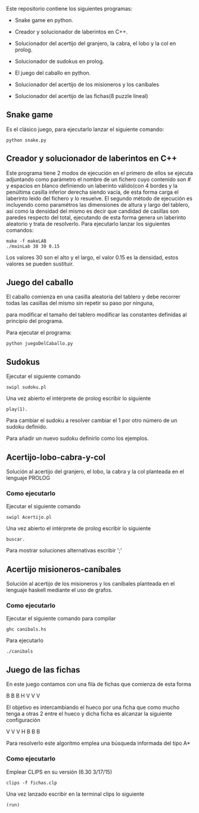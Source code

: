 Este repositorio contiene los siguientes programas:

- Snake game en python.

- Creador y solucionador de laberintos en C++.

- Solucionador del acertijo del granjero, la cabra, el lobo y la col en prolog.

- Solucionador de sudokus en prolog.

- El juego del caballo en python.

- Solucionador del acertijo de los misioneros y los caníbales

- Solucionador del acertijo de las fichas(8 puzzle lineal)

## Snake game

Es el clásico juego, para ejecutarlo lanzar el siguiente comando:

```
python snake.py
```

## Creador y solucionador de laberintos en C++

Este programa tiene 2 modos de ejecución en el primero de ellos se ejecuta adjuntando como parámetro el nombre de un fichero cuyo contenido son # y espacios en blanco definiendo un laberinto válido(con 4 bordes y la penúltima casilla inferior derecha siendo vacía, de esta forma carga el laberinto leido del fichero y lo resuelve. El segundo método de ejecución es incluyendo como paramétros las dimensiones de altura y largo del tablero, así como la densidad del mismo es decir que candidad de casillas son paredes respecto del total, ejecutando de esta forma genera un laberinto aleatorio y trata de resolverlo. Para ejecutarlo lanzar los siguientes comandos:

```
make -f makeLAB
./mainLab 30 30 0.15
```
Los valores 30 son el alto y el largo, el valor 0.15 es la densidad, estos valores se pueden sustituir.


## Juego del caballo

El caballo comienza en una casilla aleatoria del tablero y debe recorrer todas las casillas del mismo sin repetir su paso por ninguna,

para modificar el tamaño del tablero modificar las constantes definidas al principio del programa.

Para ejecutar el programa:

```
python juegoDelCaballo.py
```

## Sudokus

Ejecutar el siguiente comando

```
swipl sudoku.pl
```

Una vez abierto el intérprete de prolog escribir lo siguiente

```
play(1).
```

Para cambiar el sudoku a resolver cambiar el 1 por otro número de un sudoku definido.

Para añadir un nuevo sudoku definirlo como los ejemplos.

## Acertijo-lobo-cabra-y-col
Solución al acertijo del granjero, el lobo, la cabra y la col planteada en el lenguaje PROLOG
### Como ejecutarlo
Ejecutar el siguiente comando

```
swipl Acertijo.pl
```

Una vez abierto el intérprete de prolog escribir lo siguiente

```
buscar.
```

Para mostrar soluciones alternativas escribir ';'

## Acertijo misioneros-caníbales
Solución al acertijo de los misioneros y los caníbales planteada en el lenguaje haskell mediante el uso de grafos.
### Como ejecutarlo
Ejecutar el siguiente comando para compilar

```
ghc canibals.hs
```

Para ejecutarlo

```
./canibals
```

## Juego de las fichas
En este juego contamos con una fila de fichas que comienza de esta forma

B B B H V V V

El objetivo es intercambiando el hueco por una ficha que como mucho tenga a otras 2 entre el hueco y dicha ficha es alcanzar la siguiente configuración

V V V H B B B

Para resolverlo este algoritmo emplea una búsqueda informada del tipo A*

### Como ejecutarlo

Emplear CLIPS en su versión (6.30 3/17/15)

```
clips -f fichas.clp
```

Una vez lanzado escribir en la terminal clips lo siguiente
```
(run)
```
